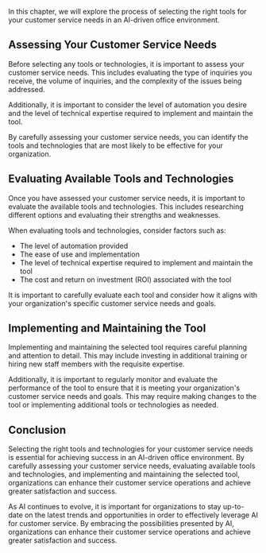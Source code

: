 
In this chapter, we will explore the process of selecting the right tools for your customer service needs in an AI-driven office environment.

Assessing Your Customer Service Needs
-------------------------------------

Before selecting any tools or technologies, it is important to assess your customer service needs. This includes evaluating the type of inquiries you receive, the volume of inquiries, and the complexity of the issues being addressed.

Additionally, it is important to consider the level of automation you desire and the level of technical expertise required to implement and maintain the tool.

By carefully assessing your customer service needs, you can identify the tools and technologies that are most likely to be effective for your organization.

Evaluating Available Tools and Technologies
-------------------------------------------

Once you have assessed your customer service needs, it is important to evaluate the available tools and technologies. This includes researching different options and evaluating their strengths and weaknesses.

When evaluating tools and technologies, consider factors such as:

* The level of automation provided
* The ease of use and implementation
* The level of technical expertise required to implement and maintain the tool
* The cost and return on investment (ROI) associated with the tool

It is important to carefully evaluate each tool and consider how it aligns with your organization's specific customer service needs and goals.

Implementing and Maintaining the Tool
-------------------------------------

Implementing and maintaining the selected tool requires careful planning and attention to detail. This may include investing in additional training or hiring new staff members with the requisite expertise.

Additionally, it is important to regularly monitor and evaluate the performance of the tool to ensure that it is meeting your organization's customer service needs and goals. This may require making changes to the tool or implementing additional tools or technologies as needed.

Conclusion
----------

Selecting the right tools and technologies for your customer service needs is essential for achieving success in an AI-driven office environment. By carefully assessing your customer service needs, evaluating available tools and technologies, and implementing and maintaining the selected tool, organizations can enhance their customer service operations and achieve greater satisfaction and success.

As AI continues to evolve, it is important for organizations to stay up-to-date on the latest trends and opportunities in order to effectively leverage AI for customer service. By embracing the possibilities presented by AI, organizations can enhance their customer service operations and achieve greater satisfaction and success.
